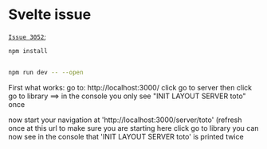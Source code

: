 # Svelte issue

[`Issue 3052`](https://github.com/sveltejs/kit/issues/3052);


```bash
npm install


npm run dev -- --open
```


First what works:
go to: http://localhost:3000/
click go to server
then click go to library
==> in the console you only see "INIT LAYOUT SERVER toto" once


now start your navigation at 'http://localhost:3000/server/toto' (refresh once at this url to make sure you are starting here
click go to library
you can now see in the console that 'INIT LAYOUT SERVER toto' is printed twice